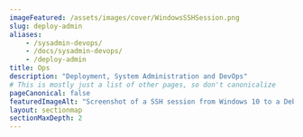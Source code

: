 ```yaml
---
imageFeatured: /assets/images/cover/WindowsSSHSession.png
slug: deploy-admin
aliases:
    - /sysadmin-devops/
    - /docs/sysadmin-devops/
    - /deploy-admin
title: Ops
description: "Deployment, System Administration and DevOps"
# This is mostly just a list of other pages, so don't canonicalize
pageCanonical: false
featuredImageAlt: "Screenshot of a SSH session from Windows 10 to a Debian Linux system"
layout: sectionmap
sectionMaxDepth: 2
---
```

